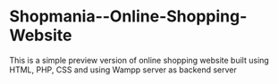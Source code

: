 # Shopmania--Online-Shopping-Website
This is a simple preview version of online shopping website built using HTML, PHP, CSS and using Wampp server as backend server 
